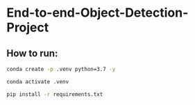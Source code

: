 # End-to-end-Object-Detection-Project

##  How to run: 
```bash 
conda create -p .venv python=3.7 -y
```
```bash
conda activate .venv 
```
```bash
pip install -r requirements.txt
```
